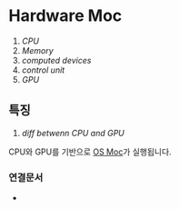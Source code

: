 # Hardware Moc

1. *CPU*
1. *Memory*
1. *computed devices*
1. *control unit*
1. *GPU*

## 특징

1. *diff betwenn CPU and GPU*

CPU와 GPU를 기반으로 [OS Moc](OS%20Moc.md)가 실행됩니다.

### 연결문서

* 
